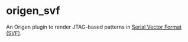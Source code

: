 # origen_svf

An Origen plugin to render JTAG-based patterns in
[Serial Vector Format (SVF)](http://www.jtagtest.com/pdf/svf_specification.pdf).
